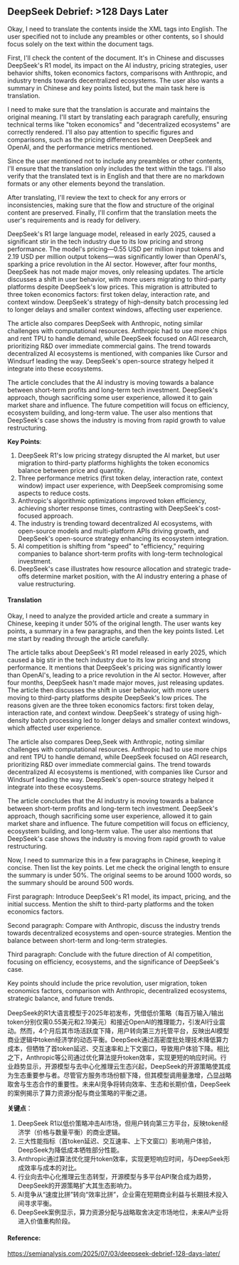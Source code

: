 ## DeepSeek Debrief: >128 Days Later

<think>
Okay, I need to translate the contents inside the <document> XML tags into English. The user specified not to include any preambles or other contents, so I should focus solely on the text within the document tags.

First, I'll check the content of the document. It's in Chinese and discusses DeepSeek's R1 model, its impact on the AI industry, pricing strategies, user behavior shifts, token economics factors, comparisons with Anthropic, and industry trends towards decentralized ecosystems. The user also wants a summary in Chinese and key points listed, but the main task here is translation.

I need to make sure that the translation is accurate and maintains the original meaning. I'll start by translating each paragraph carefully, ensuring technical terms like "token economics" and "decentralized ecosystems" are correctly rendered. I'll also pay attention to specific figures and comparisons, such as the pricing differences between DeepSeek and OpenAI, and the performance metrics mentioned.

Since the user mentioned not to include any preambles or other contents, I'll ensure that the translation only includes the text within the <document> tags. I'll also verify that the translated text is in English and that there are no markdown formats or any other elements beyond the translation.

After translating, I'll review the text to check for any errors or inconsistencies, making sure that the flow and structure of the original content are preserved. Finally, I'll confirm that the translation meets the user's requirements and is ready for delivery.
</think>

DeepSeek's R1 large language model, released in early 2025, caused a significant stir in the tech industry due to its low pricing and strong performance. The model's pricing—0.55 USD per million input tokens and 2.19 USD per million output tokens—was significantly lower than OpenAI's, sparking a price revolution in the AI sector. However, after four months, DeepSeek has not made major moves, only releasing updates. The article discusses a shift in user behavior, with more users migrating to third-party platforms despite DeepSeek's low prices. This migration is attributed to three token economics factors: first token delay, interaction rate, and context window. DeepSeek's strategy of high-density batch processing led to longer delays and smaller context windows, affecting user experience.  

The article also compares DeepSeek with Anthropic, noting similar challenges with computational resources. Anthropic had to use more chips and rent TPU to handle demand, while DeepSeek focused on AGI research, prioritizing R&D over immediate commercial gains. The trend towards decentralized AI ecosystems is mentioned, with companies like Cursor and Windsurf leading the way. DeepSeek's open-source strategy helped it integrate into these ecosystems.  

The article concludes that the AI industry is moving towards a balance between short-term profits and long-term tech investment. DeepSeek's approach, though sacrificing some user experience, allowed it to gain market share and influence. The future competition will focus on efficiency, ecosystem building, and long-term value. The user also mentions that DeepSeek's case shows the industry is moving from rapid growth to value restructuring.  

**Key Points**:  
1. DeepSeek R1's low pricing strategy disrupted the AI market, but user migration to third-party platforms highlights the token economics balance between price and quantity.  
2. Three performance metrics (first token delay, interaction rate, context window) impact user experience, with DeepSeek compromising some aspects to reduce costs.  
3. Anthropic's algorithmic optimizations improved token efficiency, achieving shorter response times, contrasting with DeepSeek's cost-focused approach.  
4. The industry is trending toward decentralized AI ecosystems, with open-source models and multi-platform APIs driving growth, and DeepSeek's open-source strategy enhancing its ecosystem integration.  
5. AI competition is shifting from "speed" to "efficiency," requiring companies to balance short-term profits with long-term technological investment.  
6. DeepSeek's case illustrates how resource allocation and strategic trade-offs determine market position, with the AI industry entering a phase of value restructuring.

#### Translation 

<think>
Okay, I need to analyze the provided article and create a summary in Chinese, keeping it under 50% of the original length. The user wants key points, a summary in a few paragraphs, and then the key points listed. Let me start by reading through the article carefully.

The article talks about DeepSeek's R1 model released in early 2025, which caused a big stir in the tech industry due to its low pricing and strong performance. It mentions that DeepSeek's pricing was significantly lower than OpenAI's, leading to a price revolution in the AI sector. However, after four months, DeepSeek hasn't made major moves, just releasing updates. The article then discusses the shift in user behavior, with more users moving to third-party platforms despite DeepSeek's low prices. The reasons given are the three token economics factors: first token delay, interaction rate, and context window. DeepSeek's strategy of using high-density batch processing led to longer delays and smaller context windows, which affected user experience. 

The article also compares Deep,Seek with Anthropic, noting similar challenges with computational resources. Anthropic had to use more chips and rent TPU to handle demand, while DeepSeek focused on AGI research, prioritizing R&D over immediate commercial gains. The trend towards decentralized AI ecosystems is mentioned, with companies like Cursor and Windsurf leading the way. DeepSeek's open-source strategy helped it integrate into these ecosystems. 

The article concludes that the AI industry is moving towards a balance between short-term profits and long-term tech investment. DeepSeek's approach, though sacrificing some user experience, allowed it to gain market share and influence. The future competition will focus on efficiency, ecosystem building, and long-term value. The user also mentions that DeepSeek's case shows the industry is moving from rapid growth to value restructuring.

Now, I need to summarize this in a few paragraphs in Chinese, keeping it concise. Then list the key points. Let me check the original length to ensure the summary is under 50%. The original seems to be around 1000 words, so the summary should be around 500 words. 

First paragraph: Introduce DeepSeek's R1 model, its impact, pricing, and the initial success. Mention the shift to third-party platforms and the token economics factors. 

Second paragraph: Compare with Anthropic, discuss the industry trends towards decentralized ecosystems and open-source strategies. Mention the balance between short-term and long-term strategies.

Third paragraph: Conclude with the future direction of AI competition, focusing on efficiency, ecosystems, and the significance of DeepSeek's case.

Key points should include the price revolution, user migration, token economics factors, comparison with Anthropic, decentralized ecosystems, strategic balance, and future trends.
</think>

DeepSeek的R1大语言模型于2025年初发布，凭借低价策略（每百万输入/输出token分别仅需0.55美元和2.19美元）和接近OpenAI的推理能力，引发AI行业震动。然而，4个月后其市场活跃度下降，用户转向第三方托管平台，反映出AI模型商业逻辑中token经济学的动态平衡。DeepSeek通过高密度批处理技术降低算力成本，但牺牲了首token延迟、交互速率和上下文窗口，导致用户体验下降。相比之下，Anthropic等公司通过优化算法提升token效率，实现更短的响应时间。行业趋势显示，开源模型与去中心化推理云生态兴起，DeepSeek的开源策略使其成为生态重要参与者。尽管官方服务市场份额下降，但其模型调用量激增，凸显战略取舍与生态合作的重要性。未来AI竞争将转向效率、生态和长期价值，DeepSeek的案例揭示了算力资源分配与商业策略的平衡之道。  

**关键点**：  
1. DeepSeek R1以低价策略冲击AI市场，但用户转向第三方平台，反映token经济学（价格与数量平衡）的商业逻辑。  
2. 三大性能指标（首token延迟、交互速率、上下文窗口）影响用户体验，DeepSeek为降低成本牺牲部分性能。  
3. Anthropic通过算法优化提升token效率，实现更短响应时间，与DeepSeek形成效率与成本的对比。  
4. 行业向去中心化推理云生态转型，开源模型与多平台API聚合成为趋势，DeepSeek的开源策略扩大其生态影响力。  
5. AI竞争从“速度比拼”转向“效率比拼”，企业需在短期商业利益与长期技术投入间寻求平衡。  
6. DeepSeek案例显示，算力资源分配与战略取舍决定市场地位，未来AI产业将进入价值重构阶段。

#### Reference: 

https://semianalysis.com/2025/07/03/deepseek-debrief-128-days-later/